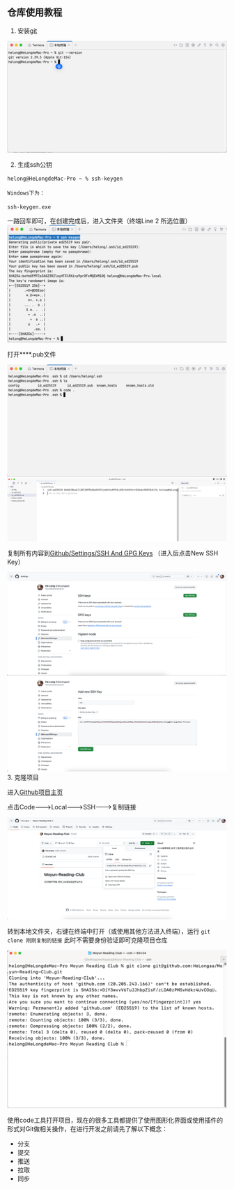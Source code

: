 ## 仓库使用教程

1. 安装[git](https://git-scm.com/)

![git install](./images/git.png)

2. 生成ssh公钥
```
helong@HeLongdeMac-Pro ~ % ssh-keygen

Windows下为：

ssh-keygen.exe
```
一路回车即可，在创建完成后，进入文件夹（终端Line 2 所选位置）
![ssh-create](./images/ssh.png)

打开****.pub文件

![ssh-2](./images/ssh-2.png)
![ssh-3](./images/ssh-3.png)

复制所有内容到[Github/Settings/SSH And GPG Keys](https://github.com/settings/keys)
（进入后点击New SSH Key）

![ssh-4](./images/ssh-4.png)
![ssh-5](./images/ssh-5.png)
3. 克隆项目

进入[Github项目主页](https://github.com/HeLongaa/Moyun-Reading-Club)

点击Code--->Local--->SSH--->复制链接

![clone-1](./images/clone-1.png)

转到本地文件夹，右键在终端中打开（或使用其他方法进入终端），运行 `git clone 刚刚复制的链接` 此时不需要身份验证即可克隆项目仓库

![clone-2](./images/clone-2.png)

使用code工具打开项目，现在的很多工具都提供了使用图形化界面或使用插件的形式对Git做相关操作，在进行开发之前请先了解以下概念：
- 分支
- 提交
- 推送 
- 拉取
- 同步